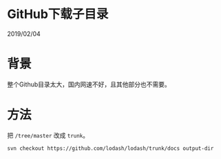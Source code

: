 # GitHub下载子目录
2019/02/04

# 背景
整个Github目录太大，国内网速不好，且其他部分也不需要。

# 方法
把 `/tree/master` 改成 `trunk`。
```shell
svn checkout https://github.com/lodash/lodash/trunk/docs output-dir
```